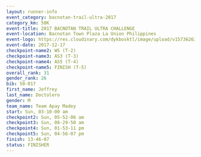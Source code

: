 ```yaml
---
layout: runner-info 
event_category: bacnotan-trail-ultra-2017 
category_km: 50K 
event-title: 2017 BACNOTAN TRAIL ULTRA CHALLENGE 
event-location: Bacnotan Town Plaza La Union Philippines 
event-logo: https://res.cloudinary.com/dykbosktl/image/upload/v1573626331/Logo/lOGO_sclsdl.png 
event-date: 2017-12-17 
checkpoint-name2: WS (T-2) 
checkpoint-name3: AS3 (T-3) 
checkpoint-name4: AS5 (T-4) 
checkpoint-name5: FINISH (T-5) 
overall_rank: 31
gender_rank: 26
bib: 50-017
first_name: Jeffrey
last_name: Doctolero
gender: M
team_name: Team Apay Madey
start: Sun, 03-10-00 am
checkpoint2: Sun, 05-52-06 am
checkpoint3: Sun, 08-29-50 am
checkpoint4: Sun, 01-53-11 pm
checkpoint5: Sun, 04-56-07 pm
finish: 13-46-07
status: FINISHER
---
```

